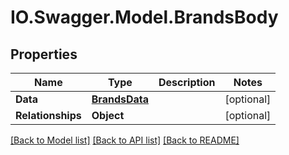 # IO.Swagger.Model.BrandsBody
## Properties

Name | Type | Description | Notes
------------ | ------------- | ------------- | -------------
**Data** | [**BrandsData**](BrandsData.md) |  | [optional] 
**Relationships** | **Object** |  | [optional] 

[[Back to Model list]](../README.md#documentation-for-models) [[Back to API list]](../README.md#documentation-for-api-endpoints) [[Back to README]](../README.md)


